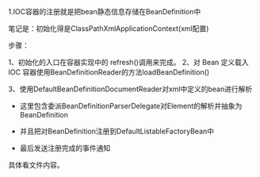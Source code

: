 1.IOC容器的注册就是把bean静态信息存储在BeanDefinition中

笔记是：初始化得是ClassPathXmlApplicationContext(xml配置)



步骤：

1、初始化的入口在容器实现中的 refresh()调用来完成。
2、对 Bean 定义载入 IOC 容器使用BeanDefinitionReader的方法loadBeanDefinition()

3、使用DefaultBeanDefinitionDocumentReader对xml中定义的bean进行解析

 - 这里包含委派BeanDefinitionParserDelegate对Element的解析并抽象为BeanDefinition
 - 并且把对BeanDefinition注册到DefaultListableFactoryBean中

- 最后发送注册完成的事件通知



具体看文件内容。